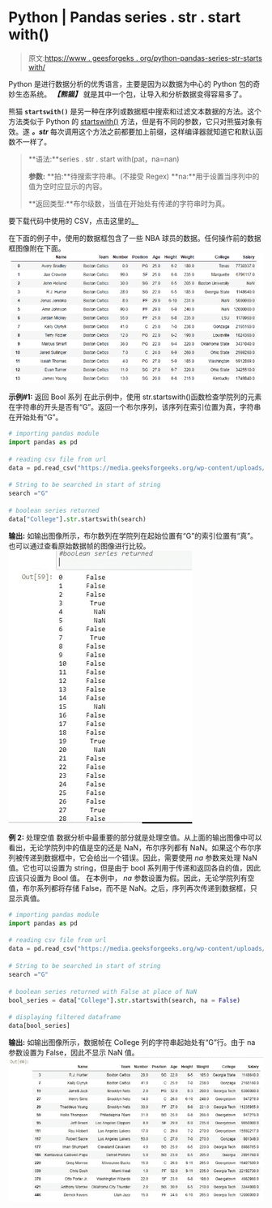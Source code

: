 # Python | Pandas series . str . start with()

> 原文:[https://www . geesforgeks . org/python-pandas-series-str-starts with/](https://www.geeksforgeeks.org/python-pandas-series-str-startswith/)

Python 是进行数据分析的优秀语言，主要是因为以数据为中心的 Python 包的奇妙生态系统。 ***【熊猫】*** 就是其中一个包，让导入和分析数据变得容易多了。

熊猫 **`startswith()`** 是另一种在序列或数据框中搜索和过滤文本数据的方法。这个方法类似于 Python 的 [startswith()](https://www.geeksforgeeks.org/python-string-startswith/) 方法，但是有不同的参数，它只对熊猫对象有效。遂 ***。str*** 每次调用这个方法之前都要加上前缀，这样编译器就知道它和默认函数不一样了。

> **语法:**series . str . start with(pat，na=nan)
> 
> **参数:**
> **拍:**待搜索字符串。(不接受 Regex)
> **na:**用于设置当序列中的值为空时应显示的内容。
> 
> **返回类型:**布尔级数，当值在开始处有传递的字符串时为真。

要下载代码中使用的 CSV，点击这里的[。](https://media.geeksforgeeks.org/wp-content/uploads/nba.csv)

在下面的例子中，使用的数据框包含了一些 NBA 球员的数据。任何操作前的数据框图像附在下面。
![](img/059440a9724a31605af091e2c484fb0c.png)

**示例#1:** 返回 Bool 系列
在此示例中，使用 str.startswith()函数检查学院列的元素在字符串的开头是否有“G”。返回一个布尔序列，该序列在索引位置为真，字符串在开始处有“G”。

```py
# importing pandas module 
import pandas as pd

# reading csv file from url 
data = pd.read_csv("https://media.geeksforgeeks.org/wp-content/uploads/nba.csv")

# String to be searched in start of string 
search ="G"

# boolean series returned
data["College"].str.startswith(search)
```

**输出:**
如输出图像所示，布尔数列在学院列在起始位置有“G”的索引位置有“真”。也可以通过查看原始数据帧的图像进行比较。
![](img/77305124867a59e6f57ddf0d89b7d03a.png)

**例 2:** 处理空值
数据分析中最重要的部分就是处理空值。从上面的输出图像中可以看出，无论学院列中的值是空的还是 NaN，布尔序列都有 NaN。如果这个布尔序列被传递到数据框中，它会给出一个错误。因此，需要使用 *na* 参数来处理 NaN 值。它也可以设置为 string，但是由于 bool 系列用于传递和返回各自的值，因此应该只设置为 Bool 值。
在本例中， *na* 参数设置为假。因此，无论学院列有空值，布尔系列都将存储 False，而不是 NaN。之后，序列再次传递到数据框，只显示真值。

```py
# importing pandas module 
import pandas as pd

# reading csv file from url 
data = pd.read_csv("https://media.geeksforgeeks.org/wp-content/uploads/nba.csv")

# String to be searched in start of string 
search ="G"

# boolean series returned with False at place of NaN
bool_series = data["College"].str.startswith(search, na = False)

# displaying filtered dataframe
data[bool_series]
```

**输出:**
如输出图像所示，数据帧在 College 列的字符串起始处有“G”行。由于 na 参数设置为 False，因此不显示 NaN 值。
![](img/967642a50ae8f441c37502d01a5ba9f7.png)
